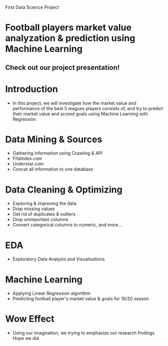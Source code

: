 First Data Science Project
# Football players market value analyzation &amp; prediction using Machine Learning

## Check out our project presentation!







# Introduction

* In this project, we will investigate how the market value and performance of the best 5 leagues players consists of,
and try to predict their market value and scored goals using Machine Learning with Regression

# Data Mining & Sources
* Gathering information using Crawling & API
* FifaIndex.com
* Understat.com
* Concat all information to one database

# Data Cleaning & Optimizing
* Exploring & improving the data
* Drop missing values
* Get rid of duplicates & outliers
* Drop unimportant columns
* Convert categorical columns to numeric, and more...

# EDA
* Exploratory Data Analysis and Visualisations

# Machine Learning
* Applying Linear Regression algorithm
* Predicting football player's market value & goals for 19/20 season

# Wow Effect
* Using our imagination, we trying to emphasize our research findings
Hope we did
